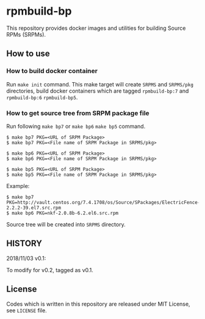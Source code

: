 rpmbuild-bp
===========

This repository provides docker images and utilities for
building Source RPMs (SRPMs).

How to use
----------

### How to build docker container

Run `make init` command. This make target will create `SRPMS`
and `SRPMS/pkg` directories, build docker containers which are
tagged `rpmbuild-bp:7` and `rpmbuild-bp:6` `rpmbuild-bp5`.

### How to get source tree from SRPM package file

Run following `make bp7` or `make bp6` `make bp5` command.

```
$ make bp7 PKG=<URL of SRPM Package>
$ make bp7 PKG=<File name of SRPM Package in SRPMS/pkg>
```

```
$ make bp6 PKG=<URL of SRPM Package>
$ make bp6 PKG=<File name of SRPM Package in SRPMS/pkg>
```

```
$ make bp5 PKG=<URL of SRPM Package>
$ make bp5 PKG=<File name of SRPM Package in SRPMS/pkg>
```

Example:

```
$ make bp7 PKG=http://vault.centos.org/7.4.1708/os/Source/SPackages/ElectricFence-2.2.2-39.el7.src.rpm
$ make bp6 PKG=nkf-2.0.8b-6.2.el6.src.rpm
```

Source tree will be created into `SRPMS` directory.

HISTORY
-------

2018/11/03 v0.1:

To modify for v0.2, tagged as v0.1.

License
-------

Codes which is written in this repository are released under MIT License, see `LICENSE` file.
